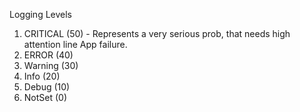 Logging Levels
  1. CRITICAL (50) - Represents a very serious prob, that needs high attention line App failure.
  2. ERROR (40)
  3. Warning (30)
  4. Info (20)
  5. Debug (10)
  6. NotSet (0)